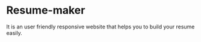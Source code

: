 # Resume-maker
It is an user friendly responsive website that helps you to build your resume easily.
